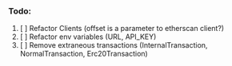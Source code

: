 ### Todo:
1. [ ] Refactor Clients (offset is a parameter to etherscan client?)
2. [ ]  Refactor env variables (URL, API_KEY)
3. [ ] Remove extraneous transactions (InternalTransaction, NormalTransaction, Erc20Transaction)
